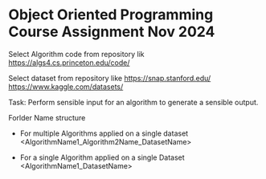 # Object Oriented Programming Course Assignment Nov 2024

Select Algorithm code from repository lik 
https://algs4.cs.princeton.edu/code/

Select dataset from repository like 
https://snap.stanford.edu/ 
https://www.kaggle.com/datasets/

Task: Perform sensible input for an algorithm to generate a sensible output.

Forlder Name structure
- For multiple Algorithms applied on a single dataset \<AlgorithmName1_Algorithm2Name_DatasetName\> 

- For a single Algorithm applied on a single Dataset \<AlgorithmName1_DatasetName\>
